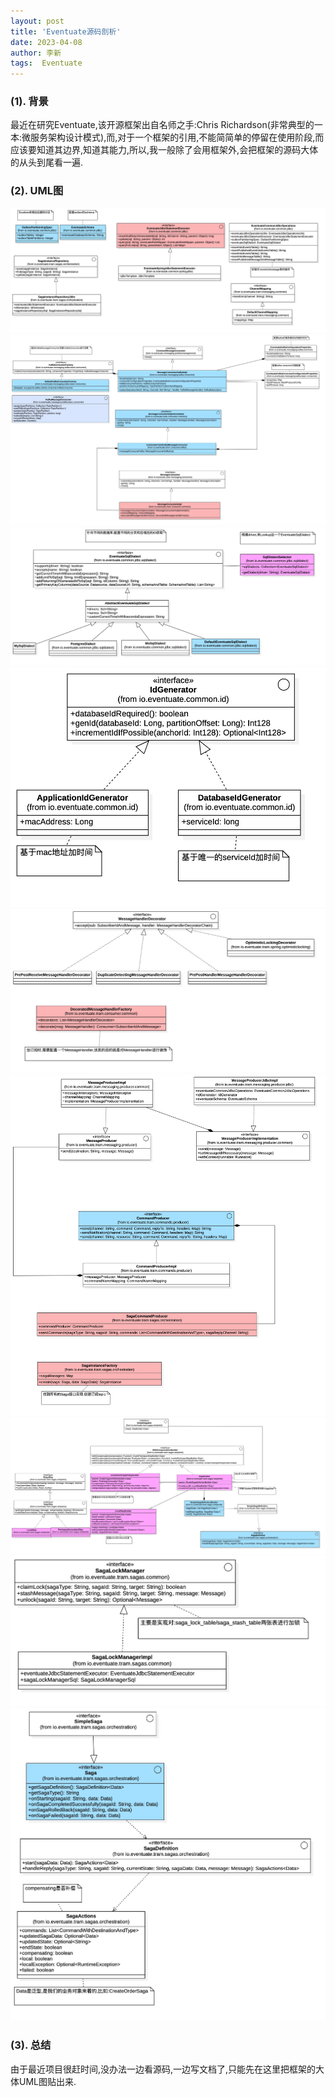 ```yaml
---
layout: post
title: 'Eventuate源码剖析' 
date: 2023-04-08
author: 李新
tags:  Eventuate
---
```


### (1). 背景
最近在研究Eventuate,该开源框架出自名师之手:Chris Richardson(非常典型的一本:微服务架构设计模式),而,对于一个框架的引用,不能简简单的停留在使用阶段,而应该要知道其边界,知道其能力,所以,我一般除了会用框架外,会把框架的源码大体的从头到尾看一遍.  

### (2). UML图
!["Common"](/assets/eventuate/imgs/Eventuate_Model_Common_0.jpg)
!["Consumer"](/assets/eventuate/imgs/Eventuate_Model_Consumer_5.jpg)
!["Sql方言定义"](/assets/eventuate/imgs/Eventuate_Model_EventuateSqlDialect_2.jpg)
!["Id生成策略"](/assets/eventuate/imgs/Eventuate_Model_IdGenerator_3.jpg)
!["消息解码器"](/assets/eventuate/imgs/Eventuate_Model_MessageHandlerDecorator_1.jpg)
!["生产者"](/assets/eventuate/imgs/Eventuate_Model_Producer_4.jpg)
!["SagaDSL定义"](/assets/eventuate/imgs/Eventuate_Model_SagaDSL_8.jpg)
!["SagaLock管理"](/assets/eventuate/imgs/Eventuate_Model_SagaLockManager_6.jpg)
!["Saga通用"](/assets/eventuate/imgs/Eventuate_Model_Saga_7.jpg)

### (3). 总结
由于最近项目很赶时间,没办法一边看源码,一边写文档了,只能先在这里把框架的大体UML图贴出来. 